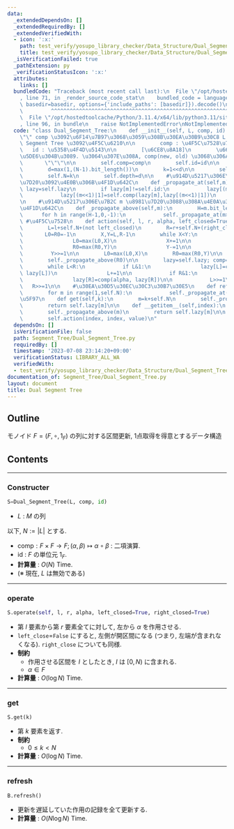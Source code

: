 ```yaml
---
data:
  _extendedDependsOn: []
  _extendedRequiredBy: []
  _extendedVerifiedWith:
  - icon: ':x:'
    path: test_verify/yosupo_library_checker/Data_Structure/Dual_Segment_Tree.test.py
    title: test_verify/yosupo_library_checker/Data_Structure/Dual_Segment_Tree.test.py
  _isVerificationFailed: true
  _pathExtension: py
  _verificationStatusIcon: ':x:'
  attributes:
    links: []
  bundledCode: "Traceback (most recent call last):\n  File \"/opt/hostedtoolcache/Python/3.11.4/x64/lib/python3.11/site-packages/onlinejudge_verify/documentation/build.py\"\
    , line 71, in _render_source_code_stat\n    bundled_code = language.bundle(stat.path,\
    \ basedir=basedir, options={'include_paths': [basedir]}).decode()\n          \
    \         ^^^^^^^^^^^^^^^^^^^^^^^^^^^^^^^^^^^^^^^^^^^^^^^^^^^^^^^^^^^^^^^^^^^^^^^^^^^^^^^^^\n\
    \  File \"/opt/hostedtoolcache/Python/3.11.4/x64/lib/python3.11/site-packages/onlinejudge_verify/languages/python.py\"\
    , line 96, in bundle\n    raise NotImplementedError\nNotImplementedError\n"
  code: "class Dual_Segment_Tree:\n    def __init__(self, L, comp, id):\n        \"\
    \"\" comp \u3092\u6F14\u7B97\u3068\u3059\u308B\u30EA\u30B9\u30C8 L \u306E Dual\
    \ Segment Tree \u3092\u4F5C\u6210\n\n        comp : \u4F5C\u7528\u7D20\n     \
    \   id : \u5358\u4F4D\u5143\n\n        [\u6CE8\u8A18]\n        \u66F4\u65B0\u306F\
    \u5DE6\u304B\u3089. \u3064\u307E\u308A, comp(new, old) \u3068\u306A\u308B.\n \
    \       \"\"\"\n\n        self.comp=comp\n        self.id=id\n\n        N=len(L)\n\
    \        d=max(1,(N-1).bit_length())\n        k=1<<d\n\n        self.lazy=[self.id]*k+L+[self.id]*(k-N)\n\
    \        self.N=k\n        self.depth=d\n\n    #\u914D\u5217\u306E\u7B2C m \u8981\
    \u7D20\u3092\u4E0B\u306B\u4F1D\u642C\n    def _propagate_at(self,m):\n       \
    \ lazy=self.lazy\n        if lazy[m]!=self.id:\n            lazy[(m<<1)|0]=self.comp(lazy[m],lazy[(m<<1)|0])\n\
    \            lazy[(m<<1)|1]=self.comp(lazy[m],lazy[(m<<1)|1])\n            lazy[m]=self.id\n\
    \n    #\u914D\u5217\u306E\u7B2C m \u8981\u7D20\u3088\u308A\u4E0A\u3092\u5168\u3066\
    \u4F1D\u642C\n    def _propagate_above(self,m):\n        H=m.bit_length()\n  \
    \      for h in range(H-1,0,-1):\n            self._propagate_at(m>>h)\n\n   \
    \ #\u4F5C\u7528\n    def action(self, l, r, alpha, left_closed=True, right_closed=True):\n\
    \        L=l+self.N+(not left_closed)\n        R=r+self.N+(right_closed)\n\n \
    \       L0=R0=-1\n        X,Y=L,R-1\n        while X<Y:\n            if X&1:\n\
    \                L0=max(L0,X)\n                X+=1\n\n            if Y&1==0:\n\
    \                R0=max(R0,Y)\n                Y-=1\n\n            X>>=1\n   \
    \         Y>>=1\n\n        L0=max(L0,X)\n        R0=max(R0,Y)\n\n        self._propagate_above(L0)\n\
    \        self._propagate_above(R0)\n\n        lazy=self.lazy; comp=self.comp\n\
    \        while L<R:\n            if L&1:\n                lazy[L]=comp(alpha,\
    \ lazy[L])\n                L+=1\n\n            if R&1:\n                R-=1\n\
    \                lazy[R]=comp(alpha, lazy[R])\n\n            L>>=1\n         \
    \   R>>=1\n\n    #\u30EA\u30D5\u30EC\u30C3\u30B7\u30E5\n    def refresh(self):\n\
    \        for m in range(1,self.N):\n            self._propagate_at(m)\n\n    #\u53D6\
    \u5F97\n    def get(self,k):\n        m=k+self.N\n        self._propagate_above(m)\n\
    \        return self.lazy[m]\n\n    def __getitem__(self,index):\n        m=index+self.N\n\
    \        self._propagate_above(m)\n        return self.lazy[m]\n\n    def __setitem__(self,index,value):\n\
    \        self.action(index, index, value)\n"
  dependsOn: []
  isVerificationFile: false
  path: Segment_Tree/Dual_Segment_Tree.py
  requiredBy: []
  timestamp: '2023-07-08 23:14:20+09:00'
  verificationStatus: LIBRARY_ALL_WA
  verifiedWith:
  - test_verify/yosupo_library_checker/Data_Structure/Dual_Segment_Tree.test.py
documentation_of: Segment_Tree/Dual_Segment_Tree.py
layout: document
title: Dual Segment Tree
---
```


## Outline

モノイド $F=(F, \circ, 1_F)$ の列に対する区間更新, 1点取得を得意とするデータ構造

## Contents

---

### Constructer

```Python
S=Dual_Segment_Tree(L, comp, id)
```

- $L$ : $M$ の列

以下, $N:=\lvert L \rvert$ とする.

- $\mathrm{comp} : F \times F \to F; (\alpha, \beta) \mapsto \alpha \circ \beta$ : 二項演算.
- $\mathrm{id}$ : $F$  の単位元 $1_F$.
- **計算量** : $O(N)$ Time.
- (※ 現在, $L$ は無効である)

---

### operate

```Python
S.operate(self, l, r, alpha, left_closed=True, right_closed=True)
```

- 第 $l$ 要素から第 $r$ 要素全てに対して, 左から $\alpha$ を作用させる.
- `left_close`=`False` にすると, 左側が開区間になる (つまり, 左端が含まれなくなる). `right_close` についても同様.
- **制約**
  - 作用させる区間を $I$ としたとき, $I$ は $[0,N)$ に含まれる.
  - $\alpha \in F$
- **計算量** : $O(\log N)$ Time.

---

### get

```Pyhon
S.get(k)
```

- 第 $k$ 要素を返す.
- **制約**
  - $0 \leq k \lt N$
- **計算量** : $O(\log N)$ Time.

---

### refresh

```Pyhon
B.refresh()
```

- 更新を遅延していた作用の記録を全て更新する.
- **計算量** : $O(N \log N)$ Time.

